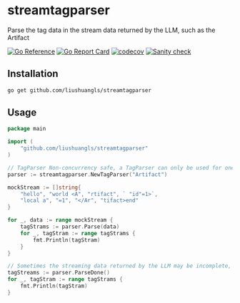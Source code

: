 # streamtagparser
Parse the tag data in the stream data returned by the LLM, such as the Artifact

[![Go Reference](https://pkg.go.dev/badge/github.com/liushuangls/streamtagparser/v2.svg)](https://pkg.go.dev/github.com/liushuangls/streamtagparser)
[![Go Report Card](https://goreportcard.com/badge/github.com/liushuangls/streamtagparser)](https://goreportcard.com/report/github.com/liushuangls/streamtagparser)
[![codecov](https://codecov.io/gh/liushuangls/streamtagparser/graph/badge.svg?token=U7TovXlix3)](https://codecov.io/gh/liushuangls/streamtagparser)
[![Sanity check](https://github.com/liushuangls/streamtagparser/actions/workflows/pr.yml/badge.svg)](https://github.com/liushuangls/streamtagparser/actions/workflows/pr.yml)

## Installation
```bash
go get github.com/liushuangls/streamtagparser
```

## Usage
```go
package main

import (
	"github.com/liushuangls/streamtagparser"
)

// TagParser Non-concurrency safe, a TagParser can only be used for one stream
parser := streamtagparser.NewTagParser("Artifact")

mockStream := []string{
	"hello", "world <A", "rtifact", ` "id"=1>`,
	"local a", "=1", "</Ar", "tifact>end"
}

for _, data := range mockStream {
	tagStrams := parser.Parse(data)
	for _, tagStram := range tagStrams {
		fmt.Println(tagStram)
	}
}

// Sometimes the streaming data returned by the LLM may be incomplete, so finishing touches are needed
tagStreams := parser.ParseDone()
for _, tagStram := range tagStrams {
	fmt.Println(tagStram)
}
```
